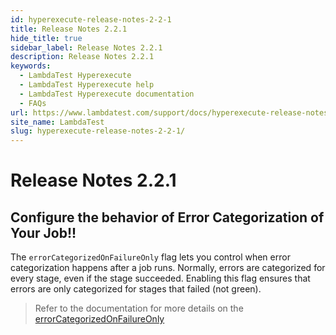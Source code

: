```yaml
---
id: hyperexecute-release-notes-2-2-1
title: Release Notes 2.2.1
hide_title: true
sidebar_label: Release Notes 2.2.1
description: Release Notes 2.2.1
keywords:
  - LambdaTest Hyperexecute
  - LambdaTest Hyperexecute help
  - LambdaTest Hyperexecute documentation
  - FAQs
url: https://www.lambdatest.com/support/docs/hyperexecute-release-notes-2-2-1/
site_name: LambdaTest
slug: hyperexecute-release-notes-2-2-1/
---
```


<script type="application/ld+json"
      dangerouslySetInnerHTML={{ __html: JSON.stringify({
       "@context": "https://schema.org",
        "@type": "BreadcrumbList",
        "itemListElement": [{
          "@type": "ListItem",
          "position": 1,
          "name": "Home",
          "item": "https://www.lambdatest.com"
        },{
          "@type": "ListItem",
          "position": 2,
          "name": "Support",
          "item": "https://www.lambdatest.com/support/docs/"
        },{
          "@type": "ListItem",
          "position": 3,
          "name": "Release Notes",
          "item": "https://www.lambdatest.com/support/docs/hyperexecute-release-notes-2-2-1/"
        }]
      })
    }}
></script>

# Release Notes 2.2.1

## Configure the behavior of Error Categorization of Your Job!!

The `errorCategorizedOnFailureOnly` flag lets you control when error categorization happens after a job runs. Normally, errors are categorized for every stage, even if the stage succeeded. Enabling this flag ensures that errors are only categorized for stages that failed (not green).

> Refer to the documentation for more details on the [errorCategorizedOnFailureOnly](/support/docs/deep-dive-into-hyperexecute-yaml/#errorcategorizedonfailureonly)